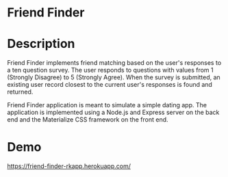 # Friend Finder

# Description
Friend Finder implements friend matching based on the user's responses to a ten question survey. The user responds to questions with values from 1 (Strongly Disagree) to 5 (Strongly Agree). When the survey is submitted, an existing user record closest to the current user's responses is found and returned.

Friend Finder application is meant to simulate a simple dating app. The application is implemented using a Node.js and Express server on the back end and the Materialize CSS framework on the front end.

# Demo
https://friend-finder-rkapp.herokuapp.com/

